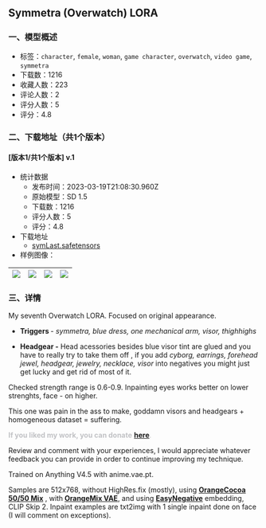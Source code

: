 ## Symmetra (Overwatch) LORA
### 一、模型概述

- 标签：`character`, `female`, `woman`, `game character`, `overwatch`, `video game`, `symmetra`
- 下载数：1216
- 收藏人数：223
- 评论人数：2
- 评分人数：5
- 评分：4.8

### 二、下载地址（共1个版本）

#### [版本1/共1个版本] v.1

- 统计数据
  - 发布时间：2023-03-19T21:08:30.960Z
  - 原始模型：SD 1.5
  - 下载数：1216
  - 评分人数：5
  - 评分：4.8
- 下载地址
  - [symLast.safetensors](https://civitai.com/api/download/models/18674)
- 样例图像：

| <img src="https://image.civitai.com/xG1nkqKTMzGDvpLrqFT7WA/7e12eb84-133d-4d51-f800-05040eaf1d00/width=450/193737.jpeg" /> | <img src="https://image.civitai.com/xG1nkqKTMzGDvpLrqFT7WA/0b668e9e-568f-43a7-27a9-598906666600/width=450/193743.jpeg" /> | <img src="https://image.civitai.com/xG1nkqKTMzGDvpLrqFT7WA/24f9d0aa-ddc0-4c75-354b-a8f4baf62b00/width=450/193742.jpeg" /> | <img src="https://image.civitai.com/xG1nkqKTMzGDvpLrqFT7WA/1e4f6d7b-b543-4897-c208-540669c21500/width=450/193741.jpeg" /> |
| ---- | ---- | ---- | ---- |


### 三、详情
<p>My seventh Overwatch LORA. Focused on original appearance.</p><ul><li><p><strong>Triggers </strong>- <em>symmetra, blue dress, one mechanical arm, visor, thighhighs</em></p></li><li><p><strong>Headgear -</strong> Head acessories besides blue visor tint are glued and you have to really try to take them off , if you add <em>cyborg,</em> <em>earrings, forehead jewel, headgear, jewelry, necklace, visor</em> into negatives you might just get lucky and get rid of most of it.</p></li></ul><p>Checked strength range is 0.6-0.9. Inpainting eyes works better on lower strenghts, face - on higher.</p><p>This one was pain in the ass to make, goddamn visors and headgears + homogeneous dataset = suffering.</p><p><strong><span style="color:rgb(193, 194, 197)">If you liked my work, you can donate</span></strong><span style="color:rgb(193, 194, 197)"> </span><a target="_blank" rel="ugc" href="https://www.buymeacoffee.com/gertan"><strong>here</strong></a><span style="color:rgb(193, 194, 197)">.</span></p><p>Review and comment with your experiences, I would appreciate whatever feedback you can provide in order to continue improving my technique.</p><p>Trained on Anything V4.5 with anime.vae.pt.</p><p>Samples are 512x768, without HighRes.fix (mostly), using <a target="_blank" rel="ugc" href="https://civitai.com/models/4355/orangecocoa-5050-mix"><strong>OrangeCocoa 50/50 Mix</strong></a> , with<strong> </strong><a target="_blank" rel="ugc" href="https://huggingface.co/WarriorMama777/OrangeMixs/blob/main/VAEs/orangemix.vae.pt"><strong>OrangeMix VAE</strong></a>, and using <a target="_blank" rel="ugc" href="https://civitai.com/models/7808/easynegative"><strong>EasyNegative</strong></a> embedding, CLIP Skip 2. Inpaint examples are txt2img with 1 single inpaint done on face (I will comment on exceptions).</p>